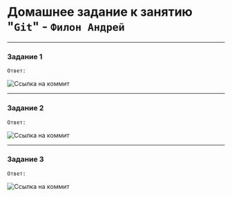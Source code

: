 # Домашнее задание к занятию "`Git`" - `Филон Андрей`

---

### Задание 1

`Ответ:`

![Ссылка на коммит](https://github.com/netology-code/sys-pattern-homework/compare/main...AndreyFilon:8.1:main)

---

### Задание 2

`Ответ:`

![Ссылка на коммит](https://github.com/netology-code/sys-pattern-homework/commit/6c7229aed8fbdbc55c70315efa3f5762617a43e8)

---

### Задание 3

`Ответ:`

![Ссылка на коммит](https://github.com/AndreyFilon/8.1/network)



